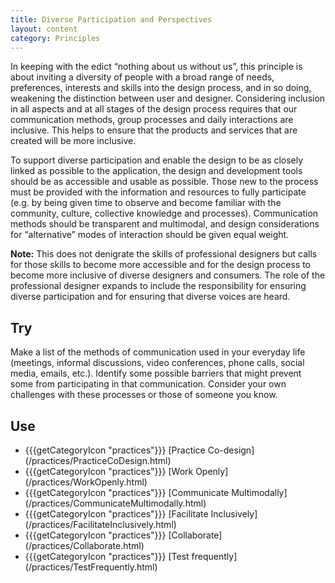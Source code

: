 ```yaml
---
title: Diverse Participation and Perspectives
layout: content
category: Principles
---
```


In keeping with the edict “nothing about us without us”, this principle is about inviting a diversity of people with a broad range of needs, preferences, interests and skills into the design process, and in so doing, weakening the distinction between user and designer. Considering inclusion in all aspects and at all stages of the design process requires that our communication methods, group processes and daily interactions are inclusive. This helps to ensure that the products and services that are created will be more inclusive.

To support diverse participation and enable the design to be as closely linked as possible to the application, the design and development tools should be as accessible and usable as possible. Those new to the process must be provided with the information and resources to fully participate (e.g. by being given time to observe and become familiar with the community, culture, collective knowledge and processes). Communication methods should be transparent and multimodal, and design considerations for “alternative” modes of interaction should be given equal weight.

**Note:** This does not denigrate the skills of professional designers but calls for those skills to become more accessible and for the design process to become more inclusive of diverse designers and consumers. The role of the professional designer expands to include the responsibility for ensuring diverse participation and for ensuring that diverse voices are heard.

## Try
Make a list of the methods of communication used in your everyday life (meetings, informal discussions, video conferences, phone calls, social media, emails, etc.). Identify some possible barriers that might prevent some from participating in that communication. Consider your own challenges with these processes or those of someone you know.

## Use 
<ul class="idg-articleContentUse"><li><span role="presentation" class="idg-iconPractices">{{{getCategoryIcon "practices"}}}</span> [Practice Co-design](/practices/PracticeCoDesign.html)</li>
<li><span role="presentation" class="idg-iconPractices">{{{getCategoryIcon "practices"}}}</span> [Work Openly](/practices/WorkOpenly.html)</li>
<li><span role="presentation" class="idg-iconPractices">{{{getCategoryIcon "practices"}}}</span> [Communicate Multimodally](/practices/CommunicateMultimodally.html)</li>
<li><span role="presentation" class="idg-iconPractices">{{{getCategoryIcon "practices"}}}</span> [Facilitate Inclusively](/practices/FacilitateInclusively.html)</li>
<li><span role="presentation" class="idg-iconPractices">{{{getCategoryIcon "practices"}}}</span> [Collaborate](/practices/Collaborate.html)</li>
<li><span role="presentation" class="idg-iconPractices">{{{getCategoryIcon "practices"}}}</span> [Test frequently](/practices/TestFrequently.html)</li></ul>

